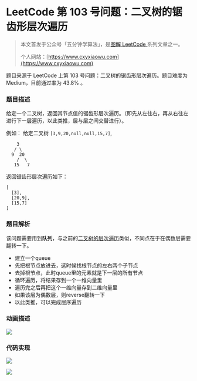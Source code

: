 # LeetCode 第 103 号问题：二叉树的锯齿形层次遍历

> 本文首发于公众号「五分钟学算法」，是[图解 LeetCode ](<https://github.com/MisterBooo/LeetCodeAnimation>)系列文章之一。
>
> 个人网站：[https://www.cxyxiaowu.com](https://www.cxyxiaowu.com)

题目来源于 LeetCode 上第 103 号问题：二叉树的锯齿形层次遍历。题目难度为 Medium，目前通过率为 43.8% 。

### 题目描述

给定一个二叉树，返回其节点值的锯齿形层次遍历。（即先从左往右，再从右往左进行下一层遍历，以此类推，层与层之间交替进行）。

例如：
给定二叉树 `[3,9,20,null,null,15,7]`,

```
    3
   / \
  9  20
    /  \
   15   7
```

返回锯齿形层次遍历如下：

```
[
  [3],
  [20,9],
  [15,7]
]
```

### 题目解析

该问题需要用到**队列**，与之前的[二叉树的层次遍历](https://xiaozhuanlan.com/topic/8579460312)类似，不同点在于在偶数层需要翻转一下。

- 建立一个queue
- 先把根节点放进去，这时候找根节点的左右两个子节点
- 去掉根节点，此时queue里的元素就是下一层的所有节点
- 循环遍历，将结果存到一个一维向量里
- 遍历完之后再把这个一维向量存到二维向量里
- 如果该层为偶数层，则reverse翻转一下
- 以此类推，可以完成层序遍历

### 动画描述

![](https://blog-1257126549.cos.ap-guangzhou.myqcloud.com/blog/xuoqo.gif)

### 代码实现

![](https://blog-1257126549.cos.ap-guangzhou.myqcloud.com/blog/7mnmj.png)



![](https://blog-1257126549.cos.ap-guangzhou.myqcloud.com/blog/q9yt7.png)